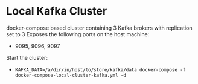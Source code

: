 # Local Kafka Cluster

docker-compose based cluster containing 3 Kafka brokers with replication set to 3
Exposes the following ports on the host machine:
 - 9095, 9096, 9097

Start the cluster:
- ```KAFKA_DATA=/a/dir/in/host/to/store/kafka/data docker-compose -f docker-compose-local-cluster-kafka.yml -d```


